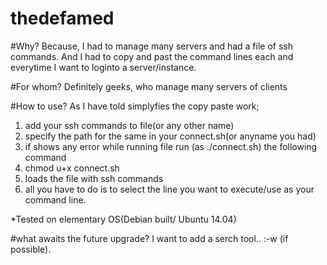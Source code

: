 # thedefamed

#Why?
Because, I had to manage many servers and had a file of ssh commands. And I had to copy and past the command lines each and everytime I want to loginto a server/instance.

#For whom?
Definitely geeks, who manage many servers of clients

#How to use?
As I have told simplyfies the copy paste work;

1. add your ssh commands to file(or any other name)
2. specify the path for the same in your connect.sh(or anyname you had) 
3. if shows any error while running file run (as ./connect.sh) the following command
  1. chmod u+x connect.sh
4. loads the file with ssh commands 
5. all you have to do is to select the line you want to execute/use as your command line.

*Tested on elementary OS(Debian built/ Ubuntu 14.04)

#what awaits the future upgrade?
I want to add a serch tool.. :-w (if possible). 
